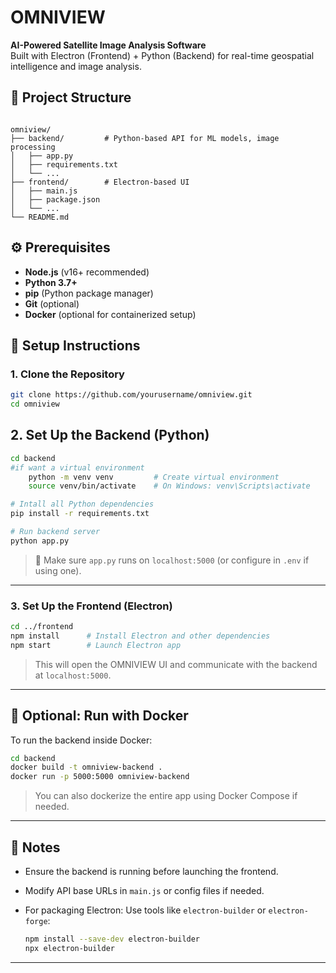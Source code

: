 




# OMNIVIEW

**AI-Powered Satellite Image Analysis Software**  
Built with Electron (Frontend) + Python (Backend) for real-time geospatial intelligence and image analysis.


## 🧩 Project Structure

```

omniview/
├── backend/         # Python-based API for ML models, image processing
│   ├── app.py
│   ├── requirements.txt
│   └── ...
├── frontend/        # Electron-based UI
│   ├── main.js
│   ├── package.json
│   └── ...
└── README.md

```
## ⚙️ Prerequisites

- **Node.js** (v16+ recommended)
- **Python 3.7+**
- **pip** (Python package manager)
- **Git** (optional)
- **Docker** (optional for containerized setup)



## 🚀 Setup Instructions

### 1. Clone the Repository

```bash
git clone https://github.com/yourusername/omniview.git
cd omniview
```



## 2. Set Up the Backend (Python)

```bash
cd backend
#if want a virtual environment
    python -m venv venv         # Create virtual environment
    source venv/bin/activate    # On Windows: venv\Scripts\activate

# Intall all Python dependencies
pip install -r requirements.txt

# Run backend server
python app.py
```

> 🔁 Make sure `app.py` runs on `localhost:5000` (or configure in `.env` if using one).

---

### 3. Set Up the Frontend (Electron)

```bash
cd ../frontend
npm install      # Install Electron and other dependencies
npm start        # Launch Electron app
```

> This will open the OMNIVIEW UI and communicate with the backend at `localhost:5000`.

---

## 🐳 Optional: Run with Docker

To run the backend inside Docker:

```bash
cd backend
docker build -t omniview-backend .
docker run -p 5000:5000 omniview-backend
```

> You can also dockerize the entire app using Docker Compose if needed.

---

## 📝 Notes

* Ensure the backend is running before launching the frontend.
* Modify API base URLs in `main.js` or config files if needed.
* For packaging Electron:
  Use tools like `electron-builder` or `electron-forge`:

  ```bash
  npm install --save-dev electron-builder
  npx electron-builder
  ```

---


